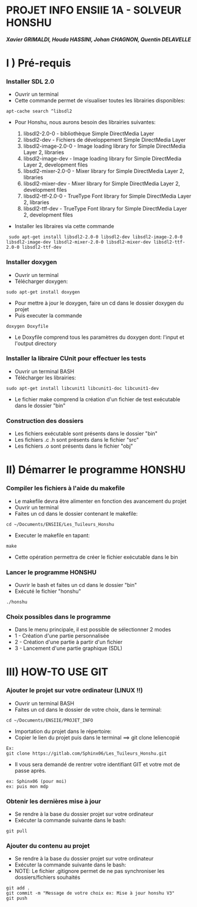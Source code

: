 # PROJET INFO ENSIIE 1A - SOLVEUR HONSHU
##### Xavier GRIMALDI, Houda HASSINI, Johan CHAGNON, Quentin DELAVELLE

# I ) Pré-requis

### Installer SDL 2.0

* Ouvrir un terminal
* Cette commande permet de visualiser toutes les librairies disponibles:

```
apt-cache search ^libsdl2
```

* Pour Honshu, nous aurons besoin des librairies suivantes:
    1. libsdl2-2.0-0 - bibliothèque Simple DirectMedia Layer
    2. libsdl2-dev - Fichiers de développement Simple DirectMedia Layer
    3. libsdl2-image-2.0-0 - Image loading library for Simple DirectMedia Layer 2, libraries
    4. libsdl2-image-dev - Image loading library for Simple DirectMedia Layer 2, development files
    5. libsdl2-mixer-2.0-0 - Mixer library for Simple DirectMedia Layer 2, libraries
    6. libsdl2-mixer-dev - Mixer library for Simple DirectMedia Layer 2, development files
    7. libsdl2-ttf-2.0-0 - TrueType Font library for Simple DirectMedia Layer 2, libraries
    8. libsdl2-ttf-dev - TrueType Font library for Simple DirectMedia Layer 2, development files

* Installer les libraires via cette commande

```
 sudo apt-get install libsdl2-2.0-0 libsdl2-dev libsdl2-image-2.0-0 libsdl2-image-dev libsdl2-mixer-2.0-0 libsdl2-mixer-dev libsdl2-ttf-2.0-0 libsdl2-ttf-dev
```


### Installer doxygen

* Ouvrir un terminal
* Télécharger doxygen:

```
sudo apt-get install doxygen
```

* Pour mettre à jour le doxygen, faire un cd dans le dossier doxygen du projet
* Puis executer la commande

```
doxygen Doxyfile
```

* Le Doxyfile comprend tous les paramètres du doxygen dont: l'input et l'output directory


### Installer la libraire CUnit pour effectuer les tests

* Ouvrir un terminal BASH
* Télécharger les librairies:

```
sudo apt-get install libcunit1 libcunit1-doc libcunit1-dev
```
* Le fichier make comprend la création d'un fichier de test exécutable dans le dossier "bin"

### Construction des dossiers

* Les fichiers exécutable sont présents dans le dossier "bin"
* Les fichiers .c .h sont présents dans le fichier "src"
* Les fichiers .o sont présents dans le fichier "obj"

# II) Démarrer le programme HONSHU
### Compiler les fichiers à l'aide du makefile

* Le makefile devra être alimenter en fonction des avancement du projet
* Ouvrir un terminal
* Faites un cd dans le dossier contenant le makefile:

```
cd ~/Documents/ENSIIE/Les_Tuileurs_Honshu
```

* Executer le makefile en tapant:

```
make
```

* Cette opération permettra de créer le fichier exécutable dans le bin

### Lancer le programme HONSHU

* Ouvrir le bash et faites un cd dans le dossier "bin"
* Exécuté le fichier "honshu"

```
./honshu
```

### Choix possibles dans le programme
* Dans le menu principale, il est possible de sélectionner 2 modes
* 1 - Création d'une partie personnalisée
* 2 - Création d'une partie à partir d'un fichier
* 3 - Lancement d'une partie graphique (SDL)


# III) HOW-TO USE GIT
### Ajouter le projet sur votre ordinateur (LINUX !!)

* Ouvrir un terminal BASH
* Faites un cd dans le dossier de votre choix, dans le terminal:

```
cd ~/Documents/ENSIIE/PROJET_INFO
```
        
* Importation du projet dans le répertoire:
* Copier le lien du projet puis dans le terminal ==> git clone leliencopié

```
Ex: 
git clone https://gitlab.com/Sphinx06/Les_Tuileurs_Honshu.git
```

* Il vous sera demandé de rentrer votre identifiant GIT et votre mot de passe après.
```
ex: Sphinx06 (pour moi)
ex: puis mon mdp
```

### Obtenir les dernières mise à jour

* Se rendre à la base du dossier projet sur votre ordinateur
* Exécuter la commande suivante dans le bash:

```
git pull
```

### Ajouter du contenu au projet
* Se rendre à la base du dossier projet sur votre ordinateur
* Exécuter la commande suivante dans le bash:
* NOTE: Le fichier .gitignore permet de ne pas synchroniser les dossiers/fichiers souhaités

```
git add .
git commit -m "Message de votre choix ex: Mise à jour honshu V3"
git push
```
